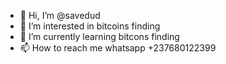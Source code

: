 - 👋 Hi, I’m @savedud
- 👀 I’m interested in bitcoins finding
- 🌱 I’m currently learning bitcons finding
- 📫 How to reach me whatsapp +237680122399

<!---
savedud/savedud is a ✨ special ✨ repository because its `README.md` (this file) appears on your GitHub profile.
You can click the Preview link to take a look at your changes.
--->
